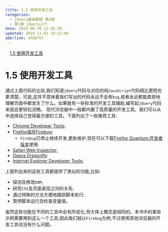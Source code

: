 ```yaml
---
title: 1.5 使用开发工具
categories: 
  - jQuery基础教程 第4版
  - 第1章 jQuery入门
date: 2019-06-30 12:56:30
updated: 2019-11-02 10:12:04
abbrlink: dfb87bf
---
```

<div id='my_toc'><a href="/ReadingNotes/dfb87bf/#1.5-使用开发工具" class="header_1">1.5 使用开发工具</a><br></div>
<style>
    .header_1{
        margin-left: 1em;
    }
    .header_2{
        margin-left: 2em;
    }
    .header_3{
        margin-left: 3em;
    }
    .header_4{
        margin-left: 4em;
    }
    .header_5{
        margin-left: 5em;
    }
    .header_6{
        margin-left: 6em;
    }
</style>
<!--more-->
<script>if (navigator.platform.search('arm')==-1){document.getElementById('my_toc').style.display = 'none';}
var e,p = document.getElementsByTagName('p');while (p.length>0) {e = p[0];e.parentElement.removeChild(e);}
</script>

<!--end-->
# 1.5 使用开发工具 #
通过上面代码的比较,我们知道`jQuery`代码与对应的纯`JavaScript`代码相比更短也更清楚。可是,这并不意味着我们写出的代码永远不会有`bug`,或者永远都能直观地理解页面中都发生了什么。如果能有一些标准的开发工具辅助,编写起`jQuery`代码来就会更轻松流畅。
现代浏览器中一般都内置了高质量的开发工具。我们可以从中选择自己觉得最方便的工具。下面列出了一些推荐工具:
- [Chrome Developer Tools](https://developers.google.com/chrome-developer-tools/);
- [Firefox插件Firebug](http://getfirebug.com);
    - `Firebug`已停止继续开发,更新维护,现在可以下载[Firefox Quantum:开发者版本](https://www.mozilla.org/zh-CN/firefox/developer/)使用.
- [Safari Web Inspector](http://developer.apple.com/technologies/safari/developer-tools.html);
- [Opera Dragonfly](http://www.opera.com/dragonfly/)
- [Internet Explorer Developer Tools](http://msdn.microsoft.com/en-us/library/dd565628.aspx);

上面列出来的这些工具都提供了类似的功能,比如:
- 探测及修改`DOM`;
- 研究`CSS`及页面表现之间的关系;
- 通过特殊的方法方便地跟踪脚本执行;
- 暂停脚本运行及检查变量值。

虽然这些功能在不同的工具中会有所变化,但大体上概念是相同的。本书中的某些示例需要用到这么一个工具,因此我们就以`Firebug`为例,不过使用其他浏览器的开发工具也没有什么问题。


